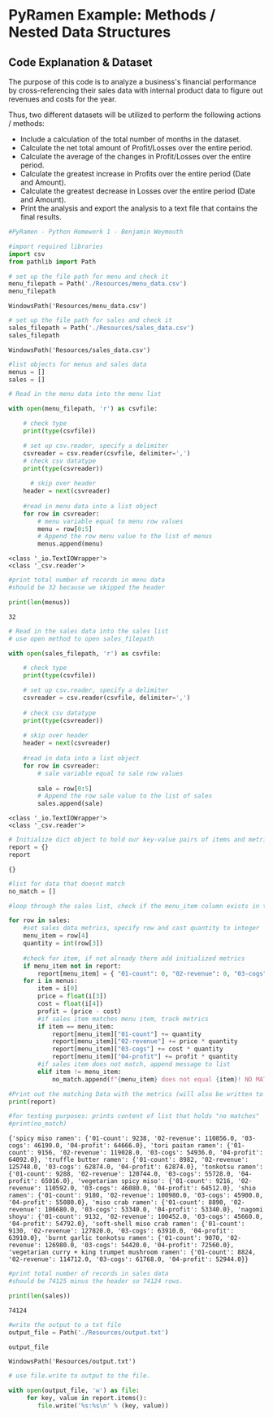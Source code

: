 # PyRamen Example: Methods / Nested Data Structures

## Code Explanation & Dataset
The purpose of this code is to analyze a business's financial performance by cross-referencing their sales data with internal product data to figure out revenues and costs for the year. 

Thus, two different datasets will be utilized to perform the following actions / methods:

- Include a calculation of the total number of months in the dataset. 
- Calculate the net total amount of Profit/Losses over the entire period. 
- Calculate the average of the changes in Profit/Losses over the entire period. 
- Calculate the greatest increase in Profits over the entire period (Date and Amount). 
- Calculate the greatest decrease in Losses over the entire period (Date and Amount).
- Print the analysis and export the analysis to a text file that contains the final results. 

 
 ```python
#PyRamen - Python Homework 1 - Benjamin Weymouth 
```


```python
#import required libraries 
import csv
from pathlib import Path
```


```python
# set up the file path for menu and check it 
menu_filepath = Path('./Resources/menu_data.csv')
menu_filepath
```




    WindowsPath('Resources/menu_data.csv')




```python
# set up the file path for sales and check it 
sales_filepath = Path('./Resources/sales_data.csv')
sales_filepath
```




    WindowsPath('Resources/sales_data.csv')




```python
#list objects for menus and sales data 
menus = []
sales = []
```


```python
# Read in the menu data into the menu list

with open(menu_filepath, 'r') as csvfile:

    # check type
    print(type(csvfile))

    # set up csv.reader, specify a delimiter 
    csvreader = csv.reader(csvfile, delimiter=',')
    # check csv datatype 
    print(type(csvreader))
    
      # skip over header
    header = next(csvreader)
        
    #read in menu data into a list object 
    for row in csvreader:
        # menu variable equal to menu row values 
        menu = row[0:5]
        # Append the row menu value to the list of menus
        menus.append(menu)
```

    <class '_io.TextIOWrapper'>
    <class '_csv.reader'>
    


```python
#print total number of records in menu data
#should be 32 because we skipped the header   

print(len(menus))
```

    32
    


```python
# Read in the sales data into the sales list
# use open method to open sales_filepath

with open(sales_filepath, 'r') as csvfile:

    # check type
    print(type(csvfile))

    # set up csv.reader, specify a delimiter 
    csvreader = csv.reader(csvfile, delimiter=',')
    
    # check csv datatype 
    print(type(csvreader))
    
    # skip over header
    header = next(csvreader)
        
    #read in data into a list object 
    for row in csvreader:
        # sale variable equal to sale row values 
         
        sale = row[0:5]
        # Append the row sale value to the list of sales
        sales.append(sale)
```

    <class '_io.TextIOWrapper'>
    <class '_csv.reader'>
    


```python
# Initialize dict object to hold our key-value pairs of items and metrics
report = {}
report
```




    {}




```python
#list for data that doesnt match 
no_match = []

#loop through the sales list, check if the menu_item column exists in the dictionary called report 

for row in sales:
    #set sales data metrics, specify row and cast quantity to integer
    menu_item = row[4]
    quantity = int(row[3])
    
    #check for item, if not already there add initialized metrics
    if menu_item not in report:
        report[menu_item] = { "01-count": 0, "02-revenue": 0, "03-cogs": 0, "04-profit": 0,}
    for i in menus: 
        item = i[0]
        price = float(i[3])
        cost = float(i[4])
        profit = (price - cost) 
        #if sales item matches menu item, track metrics
        if item == menu_item:
            report[menu_item]["01-count"] += quantity
            report[menu_item]["02-revenue"] += price * quantity
            report[menu_item]["03-cogs"] += cost * quantity
            report[menu_item]["04-profit"] += profit * quantity
        #if sales item does not match, append message to list 
        elif item != menu_item: 
            no_match.append(f"{menu_item} does not equal {item}! NO MATCH!")
```


```python
#Print out the matching Data with the metrics (will also be written to output.txt file)
print(report) 

#for testing purposes: prints content of list that holds "no matches"
#print(no_match)
```

    {'spicy miso ramen': {'01-count': 9238, '02-revenue': 110856.0, '03-cogs': 46190.0, '04-profit': 64666.0}, 'tori paitan ramen': {'01-count': 9156, '02-revenue': 119028.0, '03-cogs': 54936.0, '04-profit': 64092.0}, 'truffle butter ramen': {'01-count': 8982, '02-revenue': 125748.0, '03-cogs': 62874.0, '04-profit': 62874.0}, 'tonkotsu ramen': {'01-count': 9288, '02-revenue': 120744.0, '03-cogs': 55728.0, '04-profit': 65016.0}, 'vegetarian spicy miso': {'01-count': 9216, '02-revenue': 110592.0, '03-cogs': 46080.0, '04-profit': 64512.0}, 'shio ramen': {'01-count': 9180, '02-revenue': 100980.0, '03-cogs': 45900.0, '04-profit': 55080.0}, 'miso crab ramen': {'01-count': 8890, '02-revenue': 106680.0, '03-cogs': 53340.0, '04-profit': 53340.0}, 'nagomi shoyu': {'01-count': 9132, '02-revenue': 100452.0, '03-cogs': 45660.0, '04-profit': 54792.0}, 'soft-shell miso crab ramen': {'01-count': 9130, '02-revenue': 127820.0, '03-cogs': 63910.0, '04-profit': 63910.0}, 'burnt garlic tonkotsu ramen': {'01-count': 9070, '02-revenue': 126980.0, '03-cogs': 54420.0, '04-profit': 72560.0}, 'vegetarian curry + king trumpet mushroom ramen': {'01-count': 8824, '02-revenue': 114712.0, '03-cogs': 61768.0, '04-profit': 52944.0}}
    


```python
#print total number of records in sales data
#should be 74125 minus the header so 74124 rows. 

print(len(sales))
```

    74124
    


```python
#write the output to a txt file 
output_file = Path('./Resources/output.txt')

output_file
```




    WindowsPath('Resources/output.txt')




```python
# use file.write to output to the file. 

with open(output_file, 'w') as file:
     for key, value in report.items(): 
        file.write('%s:%s\n' % (key, value))
```
